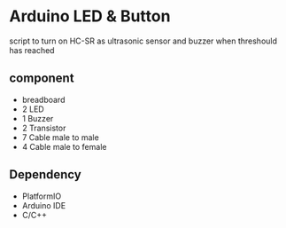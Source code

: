 # Arduino LED & Button
script to turn on HC-SR as ultrasonic sensor and buzzer when threshould has reached

## component

* breadboard
* 2 LED
* 1 Buzzer
* 2 Transistor
* 7 Cable male to male
* 4 Cable male to female

## Dependency
* PlatformIO
* Arduino IDE
* C/C++
